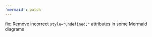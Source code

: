```yaml
---
'mermaid': patch
---
```


fix: Remove incorrect `style="undefined;"` attributes in some Mermaid diagrams
